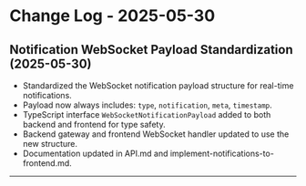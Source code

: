 # Change Log - 2025-05-30

## Notification WebSocket Payload Standardization (2025-05-30)

- Standardized the WebSocket notification payload structure for real-time notifications.
- Payload now always includes: `type`, `notification`, `meta`, `timestamp`.
- TypeScript interface `WebSocketNotificationPayload` added to both backend and frontend for type safety.
- Backend gateway and frontend WebSocket handler updated to use the new structure.
- Documentation updated in API.md and implement-notifications-to-frontend.md.

---
